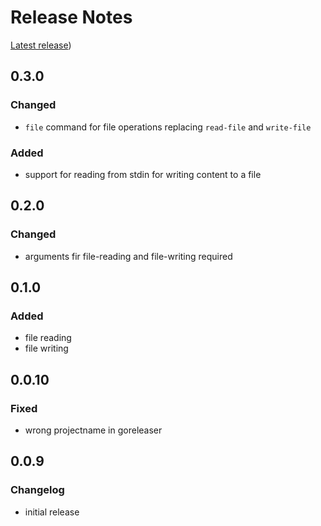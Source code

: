 # Release Notes

[Latest release](https://github.com/allaman/go-cli-skeleton/releases/latest))

## 0.3.0

### Changed

- `file` command for file operations replacing `read-file` and `write-file`

### Added

- support for reading from stdin for writing content to a file

## 0.2.0

### Changed

- arguments fir file-reading and file-writing required

## 0.1.0

### Added

- file reading
- file writing

## 0.0.10

### Fixed

- wrong projectname in goreleaser

## 0.0.9

### Changelog

- initial release
